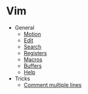 # Vim

*  General
   *  [Motion](motion.md)
   *  [Edit](edit.md)
   *  [Search](search.md)
   *  [Registers](registers.md)
   *  [Macros](macros.md)
   *  [Buffers](buffers.md)
   *  [Help](help.md)
*  Tricks 
   *  [Comment multiple lines](comment_multiple_lines.md)
